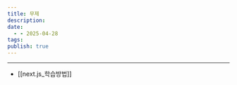 ```yaml
---
title: 무제
description: 
date:
  - - 2025-04-28
tags: 
publish: true
---
```



---
- [[next.js_학습방법]]
